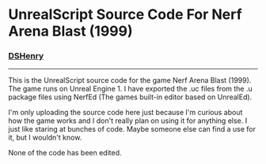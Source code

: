# UnrealScript Source Code For Nerf Arena Blast (1999)

### [DSHenry](https://linktr.ee/Sir_Henricus)

---

This is the UnrealScript source code for the game Nerf Arena Blast (1999). The game runs on Unreal Engine 1. I have exported the .uc files from the .u package files using NerfEd (The games built-in editor based on UnrealEd).

I'm only uploading the source code here just because I'm curious about how the game works and I don't really plan on using it for anything else. I just like staring at bunches of code. Maybe someone else can find a use for it, but I wouldn't know.

None of the code has been edited.

